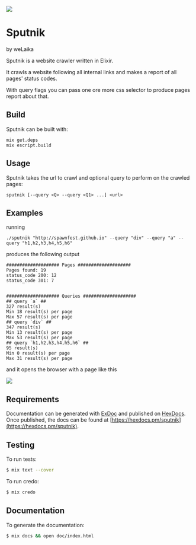 ![](https://github.com/spawnfest/sputnik/blob/master/static/sputnik_logo_mini.png)

# Sputnik
by weLaika

Sputnik is a website crawler written in Elixir.

It crawls a website following all internal links and makes a report of all pages' status codes.

With query flags you can pass one ore more css selector to produce pages report about that.

## Build

Sputnik can be built with:

```
mix get.deps
mix escript.build
```

## Usage

Sputnik takes the url to crawl and optional query to perform on the crawled pages:

```
sputnik [--query <Q> --query <Q1> ...] <url>
```

## Examples

running

```
./sputnik "http://spawnfest.github.io" --query "div" --query "a" --query "h1,h2,h3,h4,h5,h6"
```

produces the following output

```
#################### Pages ####################
Pages found: 19
status_code 200: 12
status_code 301: 7


#################### Queries ####################
## query `a` ##
327 result(s)
Min 18 result(s) per page
Max 57 result(s) per page
## query `div` ##
347 result(s)
Min 13 result(s) per page
Max 53 result(s) per page
## query `h1,h2,h3,h4,h5,h6` ##
95 result(s)
Min 0 result(s) per page
Max 31 result(s) per page

```

and it opens the browser with a page like this

![](https://github.com/spawnfest/sputnik/blob/gh-pages/assets/screenshot.png)

## Requirements

Documentation can be generated with [ExDoc](https://github.com/elixir-lang/ex_doc)
and published on [HexDocs](https://hexdocs.pm). Once published, the docs can
be found at [https://hexdocs.pm/sputnik](https://hexdocs.pm/sputnik).

## Testing

To run tests:

```bash
$ mix text --cover
```

To run credo:

```bash
$ mix credo
```

## Documentation

To generate the documentation:

```bash
$ mix docs && open doc/index.html
```

